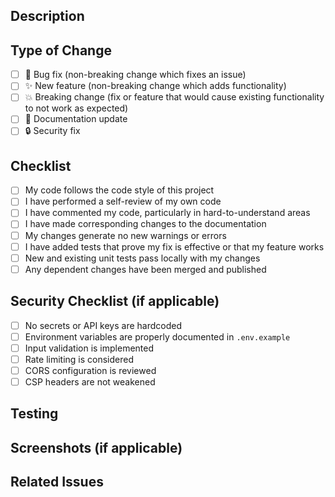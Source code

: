 ## Description

<!-- Describe your changes in detail -->

## Type of Change

- [ ] 🐛 Bug fix (non-breaking change which fixes an issue)
- [ ] ✨ New feature (non-breaking change which adds functionality)
- [ ] 💥 Breaking change (fix or feature that would cause existing functionality to not work as expected)
- [ ] 📝 Documentation update
- [ ] 🔒 Security fix

## Checklist

- [ ] My code follows the code style of this project
- [ ] I have performed a self-review of my own code
- [ ] I have commented my code, particularly in hard-to-understand areas
- [ ] I have made corresponding changes to the documentation
- [ ] My changes generate no new warnings or errors
- [ ] I have added tests that prove my fix is effective or that my feature works
- [ ] New and existing unit tests pass locally with my changes
- [ ] Any dependent changes have been merged and published

## Security Checklist (if applicable)

- [ ] No secrets or API keys are hardcoded
- [ ] Environment variables are properly documented in `.env.example`
- [ ] Input validation is implemented
- [ ] Rate limiting is considered
- [ ] CORS configuration is reviewed
- [ ] CSP headers are not weakened

## Testing

<!-- Describe the tests you ran to verify your changes -->

## Screenshots (if applicable)

<!-- Add screenshots to help explain your changes -->

## Related Issues

<!-- Link to related issues: Fixes #123, Related to #456 -->
